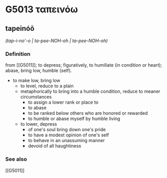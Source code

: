 # G5013 ταπεινόω

## tapeinóō

_(tap-i-no'-o | ta-pee-NOH-oh | ta-pee-NOH-oh)_

### Definition

from [[G5011]]; to depress; figuratively, to humiliate (in condition or heart); abase, bring low, humble (self).

- to make low, bring low
  - to level, reduce to a plain
  - metaphorically to bring into a humble condition, reduce to meaner circumstances
    - to assign a lower rank or place to
    - to abase
    - to be ranked below others who are honored or rewarded
    - to humble or abase myself by humble living
  - to lower, depress
    - of one's soul bring down one's pride
    - to have a modest opinion of one's self
    - to behave in an unassuming manner
    - devoid of all haughtiness

### See also

[[G5011]]


